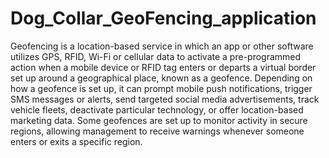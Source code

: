 # Dog_Collar_GeoFencing_application

Geofencing is a location-based service in which an app or other software utilizes GPS, RFID,
Wi-Fi or cellular data to activate a pre-programmed action when a mobile device or RFID tag
enters or departs a virtual border set up around a geographical place, known as a geofence.
Depending on how a geofence is set up, it can prompt mobile push notifications, trigger SMS
messages or alerts, send targeted social media advertisements, track vehicle fleets, deactivate
particular technology, or offer location-based marketing data. Some geofences are set up to
monitor activity in secure regions, allowing management to receive warnings whenever
someone enters or exits a specific region.
